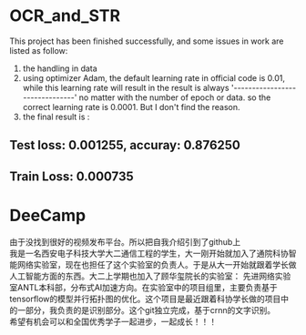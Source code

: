 # OCR_and_STR
This project has been finished successfully, and some issues in work are listed as follow:

1. the handling in data
2. using optimizer Adam, the default learning rate in official code is 0.01, while this learning rate will result in the result is always '-------------------------------' no matter with the number of epoch or data. so the correct learning rate is 0.0001. But I don't find the reason.
3. the final result is :
## Test loss: 0.001255, accuray: 0.876250
## Train Loss: 0.000735



# DeeCamp
由于没找到很好的视频发布平台。所以把自我介绍引到了github上<br/>
我是一名西安电子科技大学大二通信工程的学生，大一刚开始就加入了通院科协智能网络实验室，现在也担任了这个实验室的负责人。于是从大一开始就跟着学长做人工智能方面的东西。大二上学期也加入了顾华玺院长的实验室： 先进网络实验室ANTL本科部，分布式AI加速方向。在实验室中的项目组里，主要负责基于tensorflow的模型并行拓扑图的优化。这个项目是最近跟着科协学长做的项目中的一部分，我负责的是识别部分。这个git独立完成，基于crnn的文字识别。<br/>
希望有机会可以和全国优秀学子一起进步，一起成长！！！
